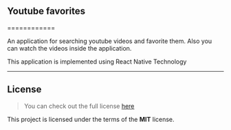 ## Youtube favorites
============

An application for searching youtube videos and favorite them. Also you can watch the videos inside the application.

This application is implemented using React Native Technology

---

## License
>You can check out the full license [here](https://github.com/Omarkojak/youtube_videos/blob/master/LICENSE)

This project is licensed under the terms of the **MIT** license.
